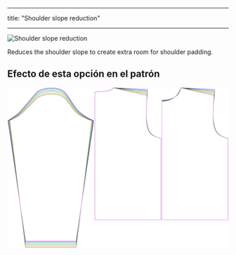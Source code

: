 - - -
title: "Shoulder slope reduction"
- - -

![Shoulder slope reduction](./shoulderslopereduction.svg)

Reduces the shoulder slope to create extra room for shoulder padding.

## Efecto de esta opción en el patrón

![This image shows the effect of this option by superimposing several variants that have a different value for this option](brian_shoulderslopereduction_sample.svg "Effect of this option on the pattern")
